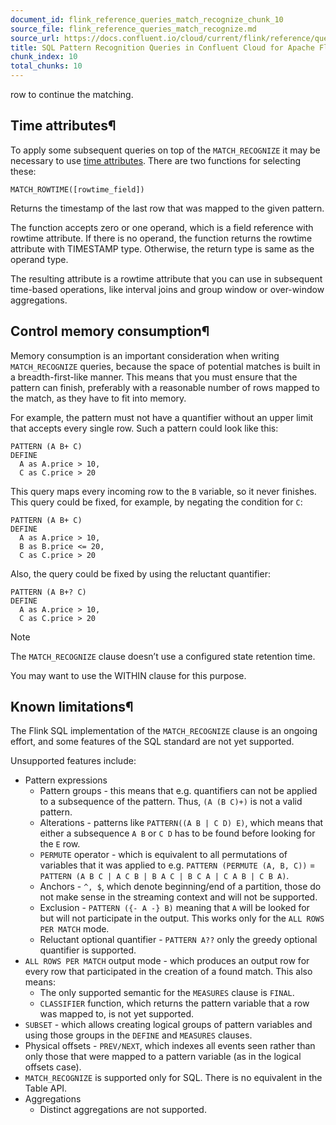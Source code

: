 ```yaml
---
document_id: flink_reference_queries_match_recognize_chunk_10
source_file: flink_reference_queries_match_recognize.md
source_url: https://docs.confluent.io/cloud/current/flink/reference/queries/match_recognize.html
title: SQL Pattern Recognition Queries in Confluent Cloud for Apache Flink
chunk_index: 10
total_chunks: 10
---
```


row to continue the matching.

## Time attributes¶

To apply some subsequent queries on top of the `MATCH_RECOGNIZE` it may be necessary to use [time attributes](../../concepts/timely-stream-processing.html#flink-sql-time-attributes). There are two functions for selecting these:

`MATCH_ROWTIME([rowtime_field])`

Returns the timestamp of the last row that was mapped to the given pattern.

The function accepts zero or one operand, which is a field reference with rowtime attribute. If there is no operand, the function returns the rowtime attribute with TIMESTAMP type. Otherwise, the return type is same as the operand type.

The resulting attribute is a rowtime attribute that you can use in subsequent time-based operations, like interval joins and group window or over-window aggregations.

## Control memory consumption¶

Memory consumption is an important consideration when writing `MATCH_RECOGNIZE` queries, because the space of potential matches is built in a breadth-first-like manner. This means that you must ensure that the pattern can finish, preferably with a reasonable number of rows mapped to the match, as they have to fit into memory.

For example, the pattern must not have a quantifier without an upper limit that accepts every single row. Such a pattern could look like this:

    PATTERN (A B+ C)
    DEFINE
      A as A.price > 10,
      C as C.price > 20

This query maps every incoming row to the `B` variable, so it never finishes. This query could be fixed, for example, by negating the condition for `C`:

    PATTERN (A B+ C)
    DEFINE
      A as A.price > 10,
      B as B.price <= 20,
      C as C.price > 20

Also, the query could be fixed by using the reluctant quantifier:

    PATTERN (A B+? C)
    DEFINE
      A as A.price > 10,
      C as C.price > 20

Note

The `MATCH_RECOGNIZE` clause doesn’t use a configured state retention time.

You may want to use the WITHIN clause <flink-sql-pattern-recognition-time-constraint> for this purpose.

## Known limitations¶

The Flink SQL implementation of the `MATCH_RECOGNIZE` clause is an ongoing effort, and some features of the SQL standard are not yet supported.

Unsupported features include:

  * Pattern expressions
    * Pattern groups - this means that e.g. quantifiers can not be applied to a subsequence of the pattern. Thus, `(A (B C)+)` is not a valid pattern.
    * Alterations - patterns like `PATTERN((A B | C D) E)`, which means that either a subsequence `A B` or `C D` has to be found before looking for the `E` row.
    * `PERMUTE` operator - which is equivalent to all permutations of variables that it was applied to e.g. `PATTERN (PERMUTE (A, B, C))` = `PATTERN (A B C | A C B | B A C | B C A | C A B | C B A)`.
    * Anchors - `^, $`, which denote beginning/end of a partition, those do not make sense in the streaming context and will not be supported.
    * Exclusion - `PATTERN ({- A -} B)` meaning that `A` will be looked for but will not participate in the output. This works only for the `ALL ROWS PER MATCH` mode.
    * Reluctant optional quantifier - `PATTERN A??` only the greedy optional quantifier is supported.
  * `ALL ROWS PER MATCH` output mode - which produces an output row for every row that participated in the creation of a found match. This also means:
    * The only supported semantic for the `MEASURES` clause is `FINAL`.
    * `CLASSIFIER` function, which returns the pattern variable that a row was mapped to, is not yet supported.
  * `SUBSET` \- which allows creating logical groups of pattern variables and using those groups in the `DEFINE` and `MEASURES` clauses.
  * Physical offsets - `PREV/NEXT`, which indexes all events seen rather than only those that were mapped to a pattern variable (as in the logical offsets case).
  * `MATCH_RECOGNIZE` is supported only for SQL. There is no equivalent in the Table API.
  * Aggregations
    * Distinct aggregations are not supported.
